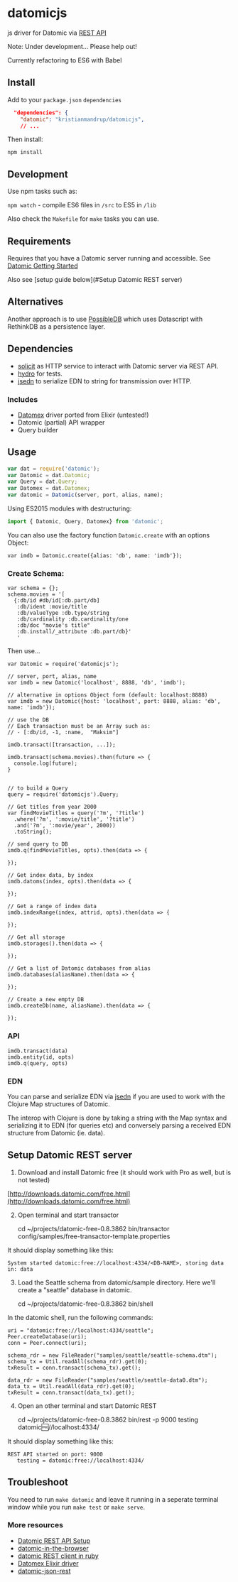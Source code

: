 # datomicjs

js driver for Datomic via [REST API](http://docs.datomic.com/rest.html)

Note: Under development... Please help out!

Currently refactoring to ES6 with Babel

## Install

Add to your `package.json` `dependencies`

```json
  "dependencies": {
    "datomic": "kristianmandrup/datomicjs",
    // ...
```

Then install:

`npm install`

## Development

Use npm tasks such as:

`npm watch` - compile ES6 files in `/src` to ES5 in `/lib`

Also check the `Makefile` for `make` tasks you can use.

## Requirements

Requires that you have a Datomic server running and accessible.
See [Datomic Getting Started](http://docs.datomic.com/getting-started.html)

Also see [setup guide below](#Setup Datomic REST server)

## Alternatives

Another approach is to use [PossibleDB](https://github.com/runexec/PossibleDB) which uses Datascript with RethinkDB as a persistence layer.

## Dependencies

- [solicit](https://github.com/jkroso/solicit) as HTTP service to interact with Datomic server via REST API.
- [hydro](https://github.com/hydrojs/hydro) for tests.
- [jsedn](https://github.com/kristianmandrup/jsedn) to serialize EDN to string for transmission over HTTP.

### Includes

- [Datomex](https://hexdocs.pm/datomex/) driver ported from Elixir (untested!)
- Datomic (partial) API wrapper
- Query builder

## Usage

```js
var dat = require('datomic');
var Datomic = dat.Datomic;
var Query = dat.Query;
var Datomex = dat.Datomex;
var datomic = Datomic(server, port, alias, name);
```

Using ES2015 modules with destructuring:

```js
import { Datomic, Query, Datomex} from 'datomic';
```

You can also use the factory function `Datomic.create` with an options Object:

`var imdb = Datomic.create({alias: 'db', name: 'imdb'});`

### Create Schema:

```
var schema = {};
schema.movies = '[
  {:db/id #db/id[:db.part/db]
   :db/ident :movie/title
   :db/valueType :db.type/string
   :db/cardinality :db.cardinality/one
   :db/doc "movie's title"
   :db.install/_attribute :db.part/db}'
   '
```

Then use...

```
var Datomic = require('datomicjs');

// server, port, alias, name
var imdb = new Datomic('localhost', 8888, 'db', 'imdb');

// alternative in options Object form (default: localhost:8888)
var imdb = new Datomic({host: 'localhost', port: 8888, alias: 'db', name: 'imdb'});

// use the DB
// Each transaction must be an Array such as:
// - [:db/id, -1, :name,  "Maksim"]

imdb.transact([transaction, ...]);

imdb.transact(schema.movies).then(future => {
  console.log(future);
}


// to build a Query
query = require('datomicjs').Query;

// Get titles from year 2000
var findMovieTitles = query('?m', '?title')
  .where('?m', ':movie/title', '?title')
  .and('?m', ':movie/year', 2000))
  .toString();

// send query to DB
imdb.q(findMovieTitles, opts).then(data => {

});

// Get index data, by index
imdb.datoms(index, opts).then(data => {

});

// Get a range of index data
imdb.indexRange(index, attrid, opts).then(data => {

});

// Get all storage
imdb.storages().then(data => {

});

// Get a list of Datomic databases from alias
imdb.databases(aliasName).then(data => {

});

// Create a new empty DB
imdb.createDb(name, aliasName).then(data => {

});
```

### API

```
imdb.transact(data)
imdb.entity(id, opts)
imdb.q(query, opts)
```

### EDN
You can parse and serialize EDN via [jsedn](https://github.com/shaunxcode/jsedn) if you are used to work with the Clojure Map structures of Datomic. 

The interop with Clojure is done by taking a string with the Map syntax and serializing it to EDN (for queries etc) and conversely parsing a received EDN structure from Datomic (ie. data).

## Setup Datomic REST server

1. Download and install Datomic free (it should work with Pro as well, but is not tested)

  [http://downloads.datomic.com/free.html](http://downloads.datomic.com/free.html)

2. Open terminal and start transactor

    cd ~/projects/datomic-free-0.8.3862
    bin/transactor config/samples/free-transactor-template.properties

  It should display something like this:

    System started datomic:free://localhost:4334/<DB-NAME>, storing data in: data

3. Load the Seattle schema from datomic/sample directory. Here we'll create a "seattle" database in datomic.

    cd ~/projects/datomic-free-0.8.3862
    bin/shell

  In the datomic shell, run the following commands:

    uri = "datomic:free://localhost:4334/seattle";
    Peer.createDatabase(uri);
    conn = Peer.connect(uri);

    schema_rdr = new FileReader("samples/seattle/seattle-schema.dtm");
    schema_tx = Util.readAll(schema_rdr).get(0);
    txResult = conn.transact(schema_tx).get();

    data_rdr = new FileReader("samples/seattle/seattle-data0.dtm");
    data_tx = Util.readAll(data_rdr).get(0);
    txResult = conn.transact(data_tx).get();

4. Open an other terminal and start Datomic REST

    cd ~/projects/datomic-free-0.8.3862
    bin/rest -p 9000 testing datomic:free://localhost:4334/

  It should display something like this:

    REST API started on port: 9000
       testing = datomic:free://localhost:4334/


## Troubleshoot

You need to run `make datomic` and leave it running in a seperate terminal window while you run `make test` or `make serve`.

### More resources

- [Datomic REST API Setup](https://gist.github.com/g-k/3688420)
- [datomic-in-the-browser](http://ragnard.github.io/2013/08/12/datomic-in-the-browser.html)
- [datomic REST client in ruby](https://github.com/cldwalker/datomic-client)
- [Datomex Elixir driver](https://github.com/edubkendo/datomex)
- [datomic-json-rest](https://github.com/sullerandras/datomic-json-rest)
